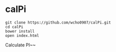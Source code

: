 # calPi
```
git clone https://github.com/wcho0907/calPi.git
cd calPi
bower install
open index.html
```
Calculate PI~~
